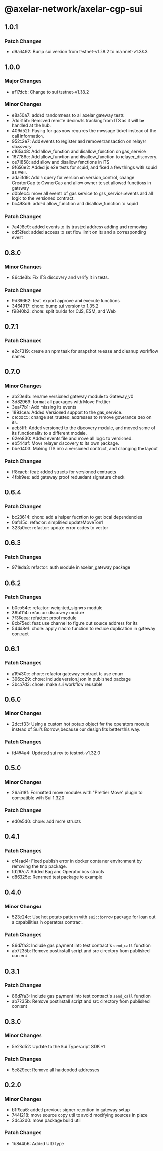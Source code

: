 # @axelar-network/axelar-cgp-sui

## 1.0.1

### Patch Changes

-   d9a6492: Bump sui version from testnet-v1.38.2 to mainnet-v1.38.3

## 1.0.0

### Major Changes

-   af17dcb: Change to sui testnet-v1.38.2

### Minor Changes

-   e8a50a7: added randomness to all axelar gateway tests
-   7dd615b: Removed remote decimals tracking from ITS as it will be handled at the hub.
-   409d52f: Paying for gas now requires the message ticket instead of the call information.
-   952c2e7: Add events to register and remove transaction on relayer discovery
-   c165a48: Add allow_function and disallow_function on gas_service
-   167786c: Add allow_function and disallow_function to relayer_discovery.
-   ce71858: add allow and disallow functions in ITS
-   9f656e2: Added js e2e tests for squid, and fixed a few things with squid as well.
-   ada6fd9: Add a query for version on version_control, change CreatorCap to OwnerCap and allow owner to set allowed functions in gateway
-   d0bfec4: move all events of gas service to gas_service::events and all logic to the versioned contract.
-   bc498d6: added allow_function and disallow_function to squid

### Patch Changes

-   7a498e9: added events to its trusted address adding and removing
-   cd52fed: added access to set flow limit on its and a corresponding event

## 0.8.0

### Minor Changes

-   86cde3b: Fix ITS discovery and verify it in tests.

### Patch Changes

-   9d36662: feat: export approve and execute functions
-   3464917: chore: bump sui version to 1.35.2
-   f9840b2: chore: split builds for CJS, ESM, and Web

## 0.7.1

### Patch Changes

-   e2c7319: create an npm task for snapshot release and cleanup workflow names

## 0.7.0

### Minor Changes

-   ab20e4b: rename versioned gateway module to Gateway_v0
-   3d82969: format all packages with Move Prettier
-   3ea77b1: Add missing its events
-   1893cea: Added Versioned support to the gas_service.
-   c1cddc5: change set_trusted_addresses to remove goverance dep on its.
-   aeb5fff: Added versioned to the discovery module, and moved some of its functionality to a different module.
-   62ea830: Added events file and move all logic to versioned.
-   eb544af: Move relayer discovery to its own package.
-   bbed403: Making ITS into a versioned contract, and changing the layout

### Patch Changes

-   ff8caeb: feat: added structs for versioned contracts
-   4fbb9ee: add gateway proof redundant signature check

## 0.6.4

### Patch Changes

-   bc28614: chore: add a helper fucntion to get local dependencies
-   0afa15c: refactor: simplified updateMoveToml
-   323a0ce: refactor: update error codes to vector<u8>

## 0.6.3

### Patch Changes

-   9716da3: refactor: auth module in axelar_gateway package

## 0.6.2

### Patch Changes

-   b0cb54e: refactor: weighted_signers module
-   39bf114: refactor: discovery module
-   7f36eea: refactor: proof module
-   8cb75ed: feat: use channel to figure out source address for its
-   544d8e1: chore: apply macro function to reduce duplication in gateway contract

## 0.6.1

### Patch Changes

-   a19430c: chore: refactor gateway contract to use enum
-   396cc29: chore: include version.json in published package
-   3bcb7d3: chore: make sui workflow reusable

## 0.6.0

### Minor Changes

-   2dccf33: Using a custom hot potato object for the operators module instead of Sui's Borrow, because our design fits better this way.

### Patch Changes

-   fd494a4: Updated sui rev to testnet-v1.32.0

## 0.5.0

### Minor Changes

-   26a618f: Formatted move modules with "Prettier Move" plugin to compatible with Sui 1.32.0

### Patch Changes

-   ed0e5d0: chore: add more structs

## 0.4.1

### Patch Changes

-   cf4ead4: Fixed publish error in docker container environment by removing the tmp package.
-   fd297c7: Added Bag and Operator bcs structs
-   d86325e: Renamed test package to example

## 0.4.0

### Minor Changes

-   523e24c: Use hot potato pattern with `sui::borrow` package for loan out a capabilities in operators contract.

### Patch Changes

-   86d7fa3: Include gas payment into test contract's `send_call` function
-   ab7235b: Remove postinstall script and src directory from published content

## 0.3.1

### Patch Changes

-   86d7fa3: Include gas payment into test contract's `send_call` function
-   ab7235b: Remove postinstall script and src directory from published content

## 0.3.0

### Minor Changes

-   5e28d52: Update to the Sui Typescript SDK v1

### Patch Changes

-   5c829ce: Remove all hardcoded addresses

## 0.2.0

### Minor Changes

-   b1f9ca6: added previous signer retention in gateway setup
-   7441218: move source copy util to avoid modifying sources in place
-   2dc62d0: move package build util

### Patch Changes

-   1b8d4b6: Added UID type
